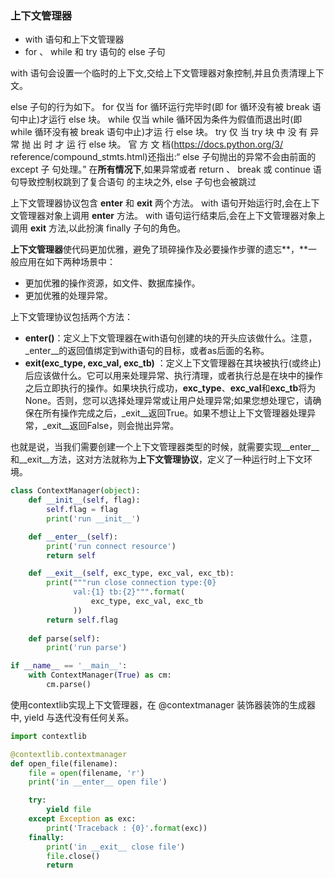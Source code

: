 ### 上下文管理器

- with 语句和上下文管理器
-  for 、 while 和 try 语句的 else 子句

with 语句会设置一个临时的上下文,交给上下文管理器对象控制,并且负责清理上下文。

else 子句的行为如下。
for
		仅当 for 循环运行完毕时(即 for 循环没有被 break 语句中止)才运行 else 块。
while
		仅当 while 循环因为条件为假值而退出时(即 while 循环没有被 break 语句中止)才运
		行 else 块。
try
		仅 当 try 块 中 没 有 异 常 抛 出 时 才 运 行 else 块。 官 方 文 档(https://docs.python.org/3/
		reference/compound_stmts.html)还指出:“ else 子句抛出的异常不会由前面的 except 子
		句处理。”
在**所有情况下**,如果异常或者 return 、 break 或 continue 语句导致控制权跳到了复合语句
的主块之外, else 子句也会被跳过

上下文管理器协议包含 __enter__ 和 __exit__ 两个方法。 with 语句开始运行时,会在上下文管理器对象上调用 __enter__ 方法。 with 语句运行结束后,会在上下文管理器对象上调用 __exit__ 方法,以此扮演 finally 子句的角色。

**上下文管理器**使代码更加优雅，避免了琐碎操作及必要操作步骤的遗忘**，**一般应用在如下两种场景中：

- 更加优雅的操作资源，如文件、数据库操作。
- 更加优雅的处理异常。

上下文管理协议包括两个方法：

- **__enter__()**：定义上下文管理器在with语句创建的块的开头应该做什么。注意，_enter__的返回值绑定到with语句的目标，或者as后面的名称。
- **__exit__(exc_type, exc_val, exc_tb)** ：定义上下文管理器在其块被执行(或终止)后应该做什么。它可以用来处理异常、执行清理，或者执行总是在块中的操作之后立即执行的操作。如果块执行成功，**exc_type**、**exc_val**和**exc_tb**将为None。否则，您可以选择处理异常或让用户处理异常;如果您想处理它，请确保在所有操作完成之后，_exit__返回True。如果不想让上下文管理器处理异常，_exit__返回False，则会抛出异常。

也就是说，当我们需要创建一个上下文管理器类型的时候，就需要实现__enter__和__exit__方法，这对方法就称为**上下文管理协议**，定义了一种运行时上下文环境。

```python
class ContextManager(object):
    def __init__(self, flag):
        self.flag = flag
        print('run __init__')

    def __enter__(self):
        print('run connect resource')
        return self

    def __exit__(self, exc_type, exc_val, exc_tb):
        print("""run close connection type:{0}
              val:{1} tb:{2}""".format(
                  exc_type, exc_val, exc_tb
              ))
        return self.flag
    
    def parse(self):
        print('run parse')

if __name__ == '__main__':
    with ContextManager(True) as cm:
        cm.parse()
```

使用contextlib实现上下文管理器，在 @contextmanager 装饰器装饰的生成器中, yield 与迭代没有任何关系。

```python
import contextlib

@contextlib.contextmanager
def open_file(filename):
    file = open(filename, 'r')
    print('in __enter__ open file')

    try:
        yield file
    except Exception as exc:
        print('Traceback : {0}'.format(exc))
    finally:
        print('in __exit__ close file')
        file.close()
        return
```

